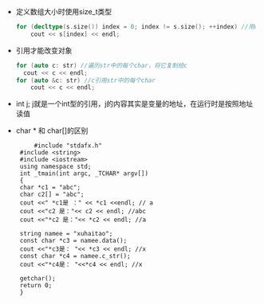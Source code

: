 - 定义数组大小时使用size_t类型

  ```cpp
  for (decltype(s.size()) index = 0; index != s.size(); ++index) //用decltype声明类型，变量类型并不是int，而是unsigned; index++也可以
      cout << s[index] << endl;
  ```

- 引用才能改变对象
  ```cpp
  for (auto c: str) //遍历str中的每个char，将它复制给c
    cout << c << endl;
  for (auto &c: str) //c引用str中的每个char
      cout << c << endl;
  ```
- int j; j就是一个int型的引用，j的内容其实是变量的地址，在运行时是按照地址读值
- char * 和 char[]的区别
   ```
        #include "stdafx.h"
	#include <string>
	#include <iostream>
	using namespace std;
	int _tmain(int argc, _TCHAR* argv[])
	{
	char *c1 = "abc";
	char c2[] = "abc";
	cout <<" *c1是 ：" << *c1 <<endl; // a 
	cout <<"c2 是："<< c2 << endl; //abc
	cout <<"*c2 是："<< *c2 << endl; //a

	string namee = "xuhaitao";
	const char *c3 = namee.data();
	cout <<"*c3是： "<< *c3 << endl; //x
	const char *c4 = namee.c_str(); 
	cout <<"*c4是： "<<*c4 << endl; //x

	getchar();
	return 0;
	}
   ```
